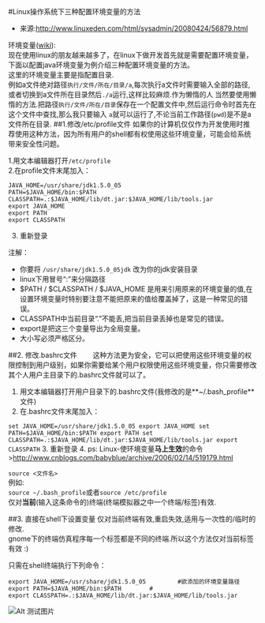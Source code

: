 #Linux操作系统下三种配置环境变量的方法
* 来源:http://www.linuxeden.com/html/sysadmin/20080424/56879.html

环境变量([wiki](http://zh.wikipedia.org/wiki/%E7%8E%AF%E5%A2%83%E5%8F%98%E9%87%8F)):  
现在使用linux的朋友越来越多了，在linux下做开发首先就是需要配置环境变量，下面以配置java环境变量为例介绍三种配置环境变量的方法。  
这里的环境变量主要是指配置目录.  
例如a文件绝对路径`执行/文件/所在/目录/a`,每次执行a文件时需要输入全部的路径,或者切换到a文件所在目录然后`./a`运行,这样比较麻烦.作为懒惰的人
当然要使用懒惰的方法.把路径`执行/文件/所在/目录`保存在一个配置文件中,然后运行命令时首先在这个文件中查找,那么我只要输入
`a`就可以运行了,不论当前工作路径(`pwd`)是不是a文件所在目录.
##1.修改/etc/profile文件
如果你的计算机仅仅作为开发使用时推荐使用这种方法，因为所有用户的shell都有权使用这些环境变量，可能会给系统带来安全性问题。
 
1.用文本编辑器打开<code>/etc/profile</code><br>
2.在profile文件末尾加入：<br>

	JAVA_HOME=/usr/share/jdk1.5.0_05
	PATH=$JAVA_HOME/bin:$PATH
	CLASSPATH=.:$JAVA_HOME/lib/dt.jar:$JAVA_HOME/lib/tools.jar
	export JAVA_HOME
	export PATH
	export CLASSPATH

3. 重新登录
 
注解：

* 你要将 <code>/usr/share/jdk1.5.0_05jdk</code> 改为你的jdk安装目录
* linux下用冒号“:”来分隔路径
* $PATH / $CLASSPATH / $JAVA_HOME 是用来引用原来的环境变量的值,在设置环境变量时特别要注意不能把原来的值给覆盖掉了，这是一种常见的错误。
* CLASSPATH中当前目录“.”不能丢,把当前目录丢掉也是常见的错误。
* export是把这三个变量导出为全局变量。
* 大小写必须严格区分。
 
##2. 修改.bashrc文件　　
这种方法更为安全，它可以把使用这些环境变量的权限控制到用户级别，如果你需要给某个用户权限使用这些环境变量，你只需要修改其个人用户主目录下的.bashrc文件就可以了。
 
1. 用文本编辑器打开用户目录下的.bashrc文件(我修改的是**~/.bash_profile**文件)
2. 在.bashrc文件末尾加入：

`
	set JAVA_HOME=/usr/share/jdk1.5.0_05
	export JAVA_HOME
	set PATH=$JAVA_HOME/bin:$PATH
	export PATH
	set CLASSPATH=.:$JAVA_HOME/lib/dt.jar:$JAVA_HOME/lib/tools.jar
	export CLASSPATH
`
3. 重新登录
4. ps: Linux-使环境变量**马上生效**的命令>http://www.cnblogs.com/babyblue/archive/2006/02/14/519179.html

`source <文件名> `  
例如:  
`source ~/.bash_profile`或者`source /etc/profile`   
仅对**当前**(输入这条命令的)终端(终端模拟器之中一个终端/标签)有效.

##3. 直接在shell下设置变量
仅对当前终端有效,重启失效,适用与一次性的/临时的修改.  
gnome下的终端仿真程序每一个标签都是不同的终端.所以这个方法仅对当前标签有效 :)
 
只需在shell终端执行下列命令：

	export JAVA_HOME=/usr/share/jdk1.5.0_05       	#欲添加的环境变量路径
	export PATH=$JAVA_HOME/bin:$PATH		#
	export CLASSPATH=.:$JAVA_HOME/lib/dt.jar:$JAVA_HOME/lib/tools.jar
	
	
![Alt 测试图片](http://cimg2.163.com/catchpic/1/1A/1AE6BA37579B21A3D3C40BB58643952C.jpg)
